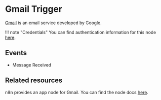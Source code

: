 # Gmail Trigger

[Gmail](https://www.gmail.com) is an email service developed by Google.

!!! note "Credentials"
    You can find authentication information for this node [here](/integrations/builtin/credentials/google/).

## Events

* Message Received

## Related resources

n8n provides an app node for Gmail. You can find the node docs [here](/integrations/builtin/app-nodes/n8n-nodes-base.gmail/).
